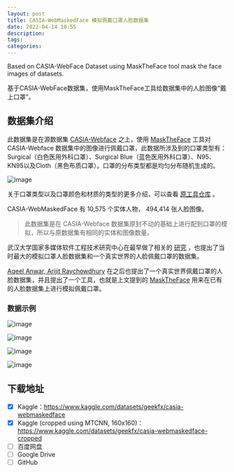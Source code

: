 ```yaml
---
layout: post
title: CASIA-WebMaskedFace 模拟佩戴口罩人脸数据集
date: 2022-04-14 10:55
description: 
tags: 
categories: 
---
```


Based on CASIA-WebFace Dataset using MaskTheFace tool mask the face images of datasets.

基于CASIA-WebFace数据集，使用MaskTheFace工具给数据集中的人脸图像“戴上口罩”。

## 数据集介绍

此数据集是在源数据集 [CASIA-Webface](https://arxiv.org/pdf/1411.7923v1.pdf) 之上，使用 [MaskTheFace](https://arxiv.org/abs/2008.11104) 工具对 CASIA-Webface 数据集中的图像进行佩戴口罩，此数据所涉及到的口罩类型有：Surgical（白色医用外科口罩）、Surgical Blue（蓝色医用外科口罩）、N95、KN95以及Cloth（黑色布质口罩）。口罩的分布类型都是均匀分布随机生成的。

![image](https://tvax4.sinaimg.cn/large/006VTcCxly1h191411yh2j313w0aujyr.jpg)

关于口罩类型以及口罩颜色和材质的类型的更多介绍，可以查看 [原工具仓库](https://github.com/aqeelanwar/MaskTheFace) 。

CASIA-WebMaskedFace 有 10,575 个实体人物， 494,414 张人脸图像。

> 此数据集是在 CASIA-Webface 数据集原封不动的基础上进行配到口罩的模拟，所以与原数据集有相同的实体和图像数量。

武汉大学国家多媒体软件工程技术研究中心在最早做了相关的 [研究](https://arxiv.org/abs/2003.09093) ，也提出了当时最大的模拟口罩人脸数据集和一个真实世界的人脸佩戴口罩的数据集。

[Aqeel Anwar, Arijit Raychowdhury](https://arxiv.org/abs/2008.11104) 在之后也提出了一个真实世界佩戴口罩的人脸数据集，并且提出了一个工具，也就是上文提到的 [MaskTheFace](https://github.com/aqeelanwar/MaskTheFace) 用来在已有的人脸数据集上进行模拟佩戴口罩。

### 数据示例

![image](https://tvax1.sinaimg.cn/large/006VTcCxly1h191m9mhfyj30pf0atwme.jpg)

![image](https://tvax4.sinaimg.cn/large/006VTcCxly1h191pig6fmj30pm0al7be.jpg)

![image](https://tvax2.sinaimg.cn/large/006VTcCxly1h191ojwfj1j30pd0aswmv.jpg)

![image](https://tvax1.sinaimg.cn/large/006VTcCxly1h191qg3bm0j30pe0amwn6.jpg)

## 下载地址

- [x] Kaggle：<https://www.kaggle.com/datasets/geekfx/casia-webmaskedface>
- [x] Kaggle (cropped using MTCNN, 160x160)：<https://www.kaggle.com/datasets/geekfx/casia-webmaskedface-cropped>
- [ ] 百度网盘
- [ ] Google Drive
- [ ] GitHub

